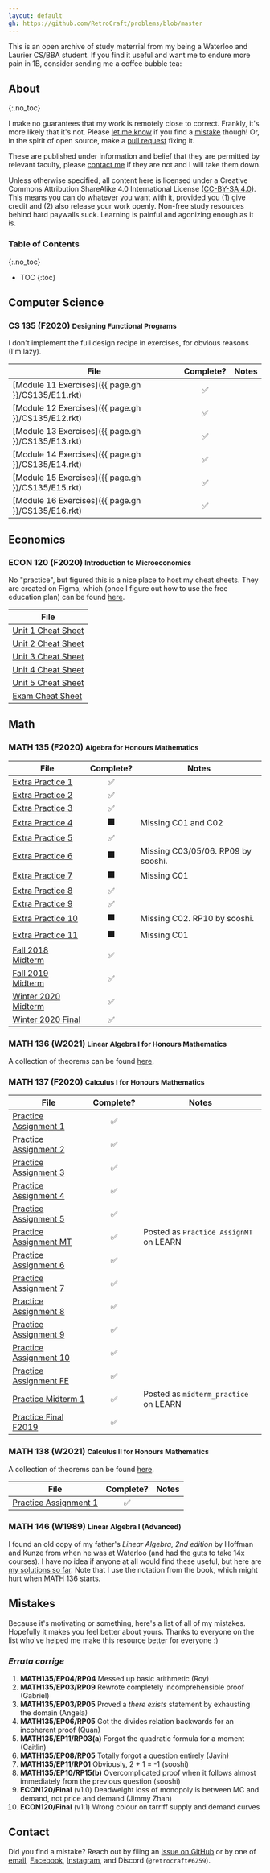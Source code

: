 ```yaml
---
layout: default
gh: https://github.com/RetroCraft/problems/blob/master
---
```


This is an open archive of study materrial from my being a Waterloo and Laurier CS/BBA student.
If you find it useful and want me to endure more pain in 1B,
consider sending me a <s>coffee</s> bubble tea:

<div style="text-align:center"><script type='text/javascript' src='https://ko-fi.com/widgets/widget_2.js'></script><script type='text/javascript'>kofiwidget2.init('(add1 pain)', '#159957', 'Q5Q827K43');kofiwidget2.draw();</script></div>

## About
{:.no_toc}

I make no guarantees that my work is remotely close to correct.
Frankly, it's more likely that it's not.
Please [let me know](#contact) if you find a [mistake](#mistakes) though!
Or, in the spirit of open source, make a [pull request](https://github.com/RetroCraft/problems/pulls) fixing it.

These are published under information and belief that they are permitted by relevant faculty,
please [contact me](#contact) if they are not and I will take them down.

Unless otherwise specified, all content here is licensed under a
Creative Commons Attribution ShareAlike 4.0 International License
([CC-BY-SA 4.0](https://creativecommons.org/licenses/by-sa/4.0/)).
This means you can do whatever you want with it,
provided you (1) give credit and (2) also release your work openly.
Non-free study resources behind hard paywalls suck.
Learning is painful and agonizing enough as it is.

### Table of Contents
{:.no_toc}

- TOC
{:toc}

## Computer Science

### CS 135 (F2020) <small>Designing Functional Programs</small>

I don't implement the full design recipe in exercises, for obvious reasons (I'm lazy).

| File                                               |     Complete?      | Notes |
| -------------------------------------------------- | :----------------: | ----- |
| [Module 11 Exercises]({{ page.gh }}/CS135/E11.rkt) | :white_check_mark: |       |
| [Module 12 Exercises]({{ page.gh }}/CS135/E12.rkt) | :white_check_mark: |       |
| [Module 13 Exercises]({{ page.gh }}/CS135/E13.rkt) | :white_check_mark: |       |
| [Module 14 Exercises]({{ page.gh }}/CS135/E14.rkt) | :white_check_mark: |       |
| [Module 15 Exercises]({{ page.gh }}/CS135/E15.rkt) | :white_check_mark: |       |
| [Module 16 Exercises]({{ page.gh }}/CS135/E16.rkt) | :white_check_mark: |       |

## Economics

### ECON 120 (F2020) <small>Introduction to Microeconomics</small>

No "practice", but figured this is a nice place to host my cheat sheets.
They are created on Figma, which (once I figure out how to use the free education plan) can be found
[here](https://www.figma.com/file/S33O0LmF0JFWizP911r8Py/ECON-120).

| File                                    |
| --------------------------------------- |
| [Unit 1 Cheat Sheet](./ECON120/U1.pdf)  |
| [Unit 2 Cheat Sheet](./ECON120/U2.pdf)  |
| [Unit 3 Cheat Sheet](./ECON120/U3.pdf)  |
| [Unit 4 Cheat Sheet](./ECON120/U4.pdf)  |
| [Unit 5 Cheat Sheet](./ECON120/U5.pdf)  |
| [Exam Cheat Sheet](./ECON120/Final.pdf) |

## Math

### MATH 135 (F2020) <small>Algebra for Honours Mathematics</small>

| File                                         |      Complete?       | Notes                              |
| -------------------------------------------- | :------------------: | ---------------------------------- |
| [Extra Practice 1](./MATH135/EP01.pdf)       |  :white_check_mark:  |                                    |
| [Extra Practice 2](./MATH135/EP02.pdf)       |  :white_check_mark:  |                                    |
| [Extra Practice 3](./MATH135/EP03.pdf)       |  :white_check_mark:  |                                    |
| [Extra Practice 4](./MATH135/EP04.pdf)       | :black_large_square: | Missing C01 and C02                |
| [Extra Practice 5](./MATH135/EP05.pdf)       |  :white_check_mark:  |                                    |
| [Extra Practice 6](./MATH135/EP06.pdf)       | :black_large_square: | Missing C03/05/06. RP09 by sooshi. |
| [Extra Practice 7](./MATH135/EP07.pdf)       | :black_large_square: | Missing C01                        |
| [Extra Practice 8](./MATH135/EP08.pdf)       |  :white_check_mark:  |                                    |
| [Extra Practice 9](./MATH135/EP09.pdf)       |  :white_check_mark:  |                                    |
| [Extra Practice 10](./MATH135/EP10.pdf)      | :black_large_square: | Missing C02. RP10 by sooshi.       |
| [Extra Practice 11](./MATH135/EP11.pdf)      | :black_large_square: | Missing C01                        |
| [Fall 2018 Midterm](./MATH135/MT2018F.pdf)   |  :white_check_mark:  |                                    |
| [Fall 2019 Midterm](./MATH135/MT2019F.pdf)   |  :white_check_mark:  |                                    |
| [Winter 2020 Midterm](./MATH135/MT2020W.pdf) |  :white_check_mark:  |                                    |
| [Winter 2020 Final](./MATH135/FE2020W.pdf)   |  :white_check_mark:  |                                    |

### MATH 136 (W2021) <small>Linear Algebra I for Honours Mathematics</small>

A collection of theorems can be found [here](./MATH136/ref.html).

### MATH 137 (F2020) <small>Calculus I for Honours Mathematics</small>

| File                                          |     Complete?      | Notes                                  |
| --------------------------------------------- | :----------------: | -------------------------------------- |
| [Practice Assignment 1](./MATH137/PA01.pdf)   | :white_check_mark: |                                        |
| [Practice Assignment 2](./MATH137/PA02.pdf)   | :white_check_mark: |                                        |
| [Practice Assignment 3](./MATH137/PA03.pdf)   | :white_check_mark: |                                        |
| [Practice Assignment 4](./MATH137/PA04.pdf)   | :white_check_mark: |                                        |
| [Practice Assignment 5](./MATH137/PA05.pdf)   | :white_check_mark: |                                        |
| [Practice Assignment MT](./MATH137/PAMT.pdf)  | :white_check_mark: | Posted as `Practice AssignMT` on LEARN |
| [Practice Assignment 6](./MATH137/PA06.pdf)   | :white_check_mark: |                                        |
| [Practice Assignment 7](./MATH137/PA07.pdf)   | :white_check_mark: |                                        |
| [Practice Assignment 8](./MATH137/PA08.pdf)   | :white_check_mark: |                                        |
| [Practice Assignment 9](./MATH137/PA09.pdf)   | :white_check_mark: |                                        |
| [Practice Assignment 10](./MATH137/PA10.pdf)  | :white_check_mark: |                                        |
| [Practice Assignment FE](./MATH137/PAFE.pdf)  | :white_check_mark: |                                        |
| [Practice Midterm 1](./MATH137/PM01.pdf)      | :white_check_mark: | Posted as `midterm_practice` on LEARN  |
| [Practice Final F2019](./MATH137/PF2019F.pdf) | :white_check_mark: |                                        |

### MATH 138 (W2021) <small>Calculus II for Honours Mathematics</small>

A collection of theorems can be found [here](./MATH138/ref.html).

| File                                        |     Complete?      | Notes |
| ------------------------------------------- | :----------------: | ----- |
| [Practice Assignment 1](./MATH138/PA01.pdf) | :white_check_mark: |       |

### MATH 146 (W1989) <small>Linear Algebra I (Advanced)</small>

I found an old copy of my father's _Linear Algebra, 2nd edition_ by Hoffman and Kunze
from when he was at Waterloo (and had the guts to take 14x courses).
I have no idea if anyone at all would find these useful, but here are
[my solutions so far](./MATH146/HK.pdf).
Note that I use the notation from the book, which might hurt when MATH 136 starts.

## Mistakes

Because it's motivating or something, here's a list of all of my mistakes.
Hopefully it makes you feel better about yours.
Thanks to everyone on the list who've helped me make this resource better for everyone :)

### _Errata corrige_

1. **MATH135/EP04/RP04** Messed up basic arithmetic (Roy)
2. **MATH135/EP03/RP09** Rewrote completely incomprehensible proof (Gabriel)
3. **MATH135/EP03/RP05** Proved a _there exists_ statement by exhausting the domain (Angela)
4. **MATH135/EP06/RP05** Got the divides relation backwards for an incoherent proof (Quan)
5. **MATH135/EP11/RP03(a)** Forgot the quadratic formula for a moment (Caitlin)
6. **MATH135/EP08/RP05** Totally forgot a question entirely (Javin)
7. **MATH135/EP11/RP01** Obviously, 2 + 1 = -1 (sooshi)
8. **MATH135/EP10/RP15(b)** Overcomplicated proof when it follows almost immediately from the previous question (sooshi)
9. **ECON120/Final** (v1.0) Deadweight loss of monopoly is between MC and demand, not price and demand (Jimmy Zhan)
10. **ECON120/Final** (v1.1) Wrong colour on tarriff supply and demand curves

## Contact

Did you find a mistake?
Reach out by filing an [issue on GitHub](https://github.com/RetroCraft/problems/issues)
or by one of [email](mailto:jahyong@uwaterloo.ca),
[Facebook](https://facebook.com/james.ahyong),
[Instagram](https://instagram.com/james.ahyong),
and Discord (`@retrocraft#6259`).
